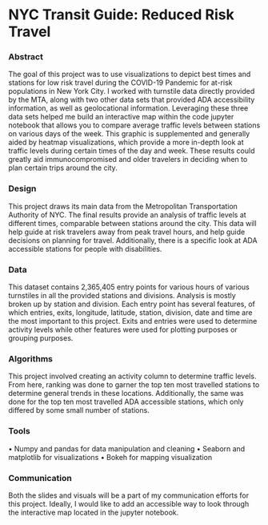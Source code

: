 
# NYC Transit Guide: Reduced Risk Travel

### Abstract

The goal of this project was to use visualizations to depict best times and stations for low risk travel during the COVID-19 Pandemic for at-risk populations in New York City. I worked with turnstile data directly provided by the MTA, along with two other data sets that provided ADA accessibility information, as well as geolocational information. Leveraging these three data sets helped me build an interactive map within the code jupyter notebook that allows you to compare average traffic levels between stations on various days of the week. This graphic is supplemented and generally aided by heatmap visualizations, which provide a more in-depth look at traffic levels during certain times of the day and week. These results could greatly aid immunocompromised and older travelers in deciding when to plan certain trips around the city. 

### Design

This project draws its main data from the Metropolitan Transportation Authority of NYC. The final results provide an analysis of traffic levels at different times, comparable between stations around the city. This data will help guide at risk travelers away from peak travel hours, and help guide decisions on planning for travel. Additionally, there is a specific look at ADA accessible stations for people with disabilities. 

### Data

This dataset contains 2,365,405 entry points for various hours of various turnstiles in all the provided stations and divisions. Analysis is mostly broken up by station and division. Each entry point has several features, of which entries, exits, longitude, latitude, station, division, date and time are the most important to this project. Exits and entries were used to determine activity levels while other features were used for plotting purposes or grouping purposes.

### Algorithms

This project involved creating an activity column to determine traffic levels. From here, ranking was done to garner the top ten most travelled stations to determine general trends in these locations. Additionally, the same was done for the top ten most travelled ADA accessible stations, which only differed by some small number of stations.


### Tools
•	Numpy and pandas for data manipulation and cleaning
•	Seaborn and matplotlib for visualizations
•	Bokeh for mapping visualization


### Communication 

Both the slides and visuals will be a part of my communication efforts for this project. Ideally, I would like to add an accessible way to look through the interactive map located in the jupyter notebook.
